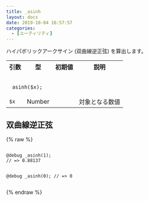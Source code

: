 ```yaml
---
title: _asinh
layout: docs
date: 2019-10-04 16:57:57
categories:
  - [ユーティリティ]
---
```


ハイパボリックアークサイン (双曲線逆正弦) を算出します。

<table>
  <tr>
    <th>引数</th>
    <th>型</th>
    <th>初期値</th>
    <th>説明</th>
  </tr>
  <tr>
    <td colspan="4">
      <pre class="language-scss"><code>
_asinh($x);
</code></pre>
    </td>
  </tr>
  <tr>
    <td><code>$x</code></td>
    <td>Number</td>
    <td></td>
    <td>対象となる数値</td>
  </tr>
</table>

## 双曲線逆正弦

<div class="c demo">
  <div class="code">
    {% raw %}
      <pre class="language-scss"><code>
@debug _asinh(1);
// => 0.88137

@debug _asinh(0);
// => 0
</code></pre>
    {% endraw %}
  </div>
</div>